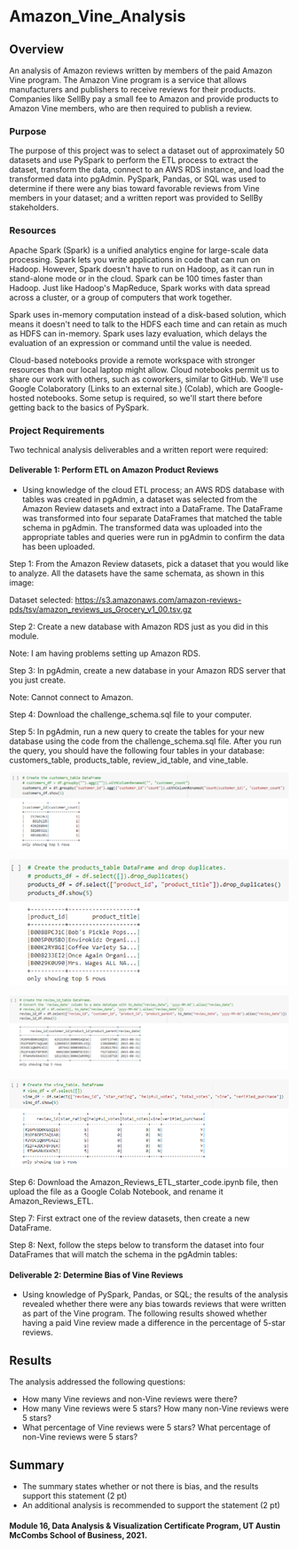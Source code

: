 # Amazon_Vine_Analysis

## Overview
An analysis of Amazon reviews written by members of the paid Amazon Vine program. The Amazon Vine program is a service that allows manufacturers and publishers to receive reviews for their products. Companies like SellBy pay a small fee to Amazon and provide products to Amazon Vine members, who are then required to publish a review.

### Purpose
The purpose of this project was to select a dataset out of approximately 50 datasets and use PySpark to perform the ETL process to extract the dataset, transform the data, connect to an AWS RDS instance, and load the transformed data into pgAdmin. PySpark, Pandas, or SQL was used to determine if there were any bias toward favorable reviews from Vine members in your dataset; and a written report was provided to SellBy stakeholders.

### Resources

Apache Spark (Spark) is a unified analytics engine for large-scale data processing. Spark lets you write applications in code that can run on Hadoop. However, Spark doesn't have to run on Hadoop, as it can run in stand-alone mode or in the cloud. Spark can be 100 times faster than Hadoop. Just like Hadoop's MapReduce, Spark works with data spread across a cluster, or a group of computers that work together.

Spark uses in-memory computation instead of a disk-based solution, which means it doesn't need to talk to the HDFS each time and can retain as much as HDFS can in-memory. Spark uses lazy evaluation, which delays the evaluation of an expression or command until the value is needed.

Cloud-based notebooks provide a remote workspace with stronger resources than our local laptop might allow. Cloud notebooks permit us to share our work with others, such as coworkers, similar to GitHub. We'll use Google Colaboratory (Links to an external site.) (Colab), which are Google-hosted notebooks. Some setup is required, so we'll start there before getting back to the basics of PySpark.


### Project Requirements

Two technical analysis deliverables and a written report were required:

#### Deliverable 1: Perform ETL on Amazon Product Reviews

- Using knowledge of the cloud ETL process; an AWS RDS database with tables was created in pgAdmin, a dataset was selected from the Amazon Review datasets and extract into a DataFrame. The DataFrame was transformed into four separate DataFrames that matched the table schema in pgAdmin. The transformed data was uploaded into the appropriate tables and queries were run in pgAdmin to confirm the data has been uploaded.

Step 1: From the Amazon Review datasets, pick a dataset that you would like to analyze. All the datasets have the same schemata, as shown in this image:

Dataset selected: https://s3.amazonaws.com/amazon-reviews-pds/tsv/amazon_reviews_us_Grocery_v1_00.tsv.gz

Step 2: Create a new database with Amazon RDS just as you did in this module.

Note: I am having problems setting up Amazon RDS.

Step 3: In pgAdmin, create a new database in your Amazon RDS server that you just create.

Note: Cannot connect to Amazon.

Step 4: Download the challenge_schema.sql file to your computer.

Step 5: In pgAdmin, run a new query to create the tables for your new database using the code from the challenge_schema.sql file. After you run the query, you should have the following four tables in your database: customers_table, products_table, review_id_table, and vine_table.

![customers_table.png](https://github.com/KimberlyCrawford/Amazon_Vine_Analysis/blob/main/Resources/customers_table.png)

![products_table.png](https://github.com/KimberlyCrawford/Amazon_Vine_Analysis/blob/main/Resources/products_table.png)

![review_id_table.png](https://github.com/KimberlyCrawford/Amazon_Vine_Analysis/blob/main/Resources/review_id_table.png)

![vine_table.png](https://github.com/KimberlyCrawford/Amazon_Vine_Analysis/blob/main/Resources/vine_table.png)

Step 6: Download the Amazon_Reviews_ETL_starter_code.ipynb file, then upload the file as a Google Colab Notebook, and rename it Amazon_Reviews_ETL.

Step 7: First extract one of the review datasets, then create a new DataFrame.

Step 8: Next, follow the steps below to transform the dataset into four DataFrames that will match the schema in the pgAdmin tables:

#### Deliverable 2: Determine Bias of Vine Reviews

- Using knowledge of PySpark, Pandas, or SQL; the results of the analysis revealed whether there were any bias towards reviews that were written as part of the Vine program. The following results showed whether having a paid Vine review made a difference in the percentage of 5-star reviews.

## Results

The analysis addressed the following questions:

- How many Vine reviews and non-Vine reviews were there?
- How many Vine reviews were 5 stars? How many non-Vine reviews were 5 stars?
- What percentage of Vine reviews were 5 stars? What percentage of non-Vine reviews were 5 stars?

## Summary

- The summary states whether or not there is bias, and the results support this statement (2 pt)
- An additional analysis is recommended to support the statement (2 pt)

#### Module 16, Data Analysis & Visualization Certificate Program, UT Austin McCombs School of Business, 2021.
